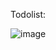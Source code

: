 Todolist:

![image](https://github.com/user-attachments/assets/b111bea9-fc9d-41ef-ab5f-5173d8a455e9)



